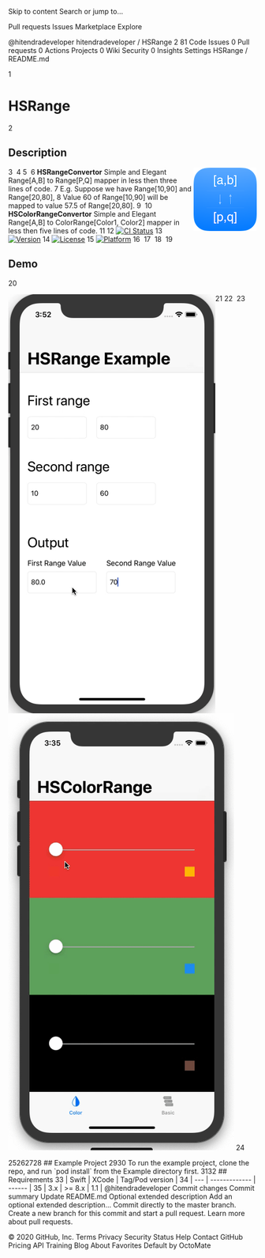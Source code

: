 Skip to content
Search or jump to…

Pull requests
Issues
Marketplace
Explore
 
@hitendradeveloper 
hitendradeveloper
/
HSRange
2
81
 Code
 Issues 0
 Pull requests 0 Actions
 Projects 0
 Wiki
 Security 0
 Insights
 Settings
HSRange
/
README.md
 

1
# HSRange
2
## Description
3
​
4
<img src="https://github.com/hitendradeveloper/HSRange/blob/master/Assests/HSRange%20Radius%20128.png" alt="HSRange" align="right" />
5
​
6
**HSRangeConvertor** Simple and Elegant Range[A,B] to Range[P,Q] mapper in less then three lines of code.
7
  E.g.  Suppose we have Range[10,90] and Range[20,80],
8
        Value 60 of Range[10,90] will be mapped to value 57.5 of Range[20,80].
9
​
10
**HSColorRangeConvertor** Simple and Elegant Range[A,B] to ColorRange[Color1, Color2] mapper in less then five lines of code.
11
​
12
[![CI Status](http://img.shields.io/travis/hitendradeveloper/HSRange.svg?style=flat)](https://travis-ci.org/hitendradeveloper/HSRange)
13
[![Version](https://img.shields.io/cocoapods/v/HSRange.svg?style=flat)](http://cocoapods.org/pods/HSRange)
14
[![License](https://img.shields.io/cocoapods/l/HSRange.svg?style=flat)](http://cocoapods.org/pods/HSRange)
15
[![Platform](https://img.shields.io/cocoapods/p/HSRange.svg?style=flat)](http://cocoapods.org/pods/HSRange)
16
​
17
​
18
​
19
## Demo
20
<p>
21
<img src="https://github.com/hitendradeveloper/HSRange/blob/master/Assests/HSRangeDemo.gif" alt="HSRange" align="left" />
22
<img src="" alt="" />
23
<img src="https://github.com/hitendradeveloper/HSRange/blob/master/Assests/HSColorRange.gif" alt="HSColorRange" align="" />
24
<p>
25
​
26
​
27
​
28
## Example Project
29
​
30
To run the example project, clone the repo, and run `pod install` from the Example directory first.
31
​
32
## Requirements
33
| Swift  | XCode | Tag/Pod version |
34
| --- | ------------- | ------ |
35
| 3.x  | >= 8.x  | 1.1 |
@hitendradeveloper
Commit changes
Commit summary
Update README.md
Optional extended description
Add an optional extended description…
 Commit directly to the master branch.
 Create a new branch for this commit and start a pull request. Learn more about pull requests.
 
© 2020 GitHub, Inc.
Terms
Privacy
Security
Status
Help
Contact GitHub
Pricing
API
Training
Blog
About
Favorites
Default by OctoMate
